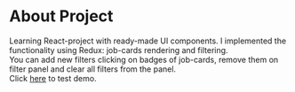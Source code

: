 # About Project

Learning React-project with ready-made UI components. I implemented the functionality using Redux: job-cards rendering and filtering. <br/>
You can add new filters clicking on badges of job-cards, remove them on filter panel and clear all filters from the panel. <br/>
Click [here](https://kabanovn.github.io/redux-job-listing/) to test demo.
